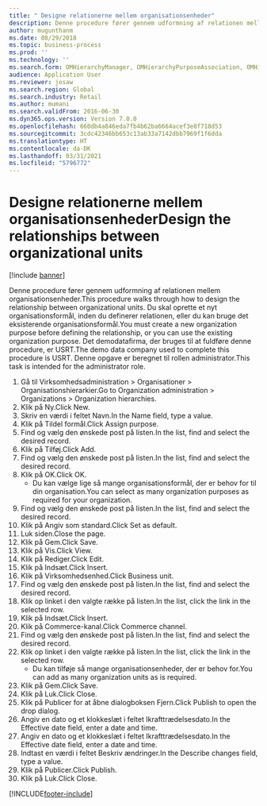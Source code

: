 ```yaml
---
title: " Designe relationerne mellem organisationsenheder"
description: Denne procedure fører gennem udformning af relationen mellem organisationsenheder.
author: mugunthanm
ms.date: 08/29/2018
ms.topic: business-process
ms.prod: ''
ms.technology: ''
ms.search.form: OMHierarchyManager, OMHierarchyPurposeAssociation, OMHierarchySelection, HierarchyDesigner, OMNodeSelection,  HierarchyPublishAndCloseForm
audience: Application User
ms.reviewer: josaw
ms.search.region: Global
ms.search.industry: Retail
ms.author: mumani
ms.search.validFrom: 2016-06-30
ms.dyn365.ops.version: Version 7.0.0
ms.openlocfilehash: 660db4a846eda7fb4b62ba6664acef3e8f718d53
ms.sourcegitcommit: 3cdc42346bb653c13ab33a7142dbb7969f1f6dda
ms.translationtype: HT
ms.contentlocale: da-DK
ms.lasthandoff: 03/31/2021
ms.locfileid: "5796772"
---
```

# <a name="design-the-relationships-between-organizational-units"></a><span data-ttu-id="8c865-103"> Designe relationerne mellem organisationsenheder</span><span class="sxs-lookup"><span data-stu-id="8c865-103">Design the relationships between organizational units</span></span>

[!include [banner](../includes/banner.md)]

<span data-ttu-id="8c865-104">Denne procedure fører gennem udformning af relationen mellem organisationsenheder.</span><span class="sxs-lookup"><span data-stu-id="8c865-104">This procedure walks through how to design the relationship between organizational units.</span></span> <span data-ttu-id="8c865-105">Du skal oprette et nyt organisationsformål, inden du definerer relationen, eller du kan bruge det eksisterende organisationsformål.</span><span class="sxs-lookup"><span data-stu-id="8c865-105">You must create a new organization purpose before defining the relationship, or you can use the existing organization purpose.</span></span> <span data-ttu-id="8c865-106">Det demodatafirma, der bruges til at fuldføre denne procedure, er USRT.</span><span class="sxs-lookup"><span data-stu-id="8c865-106">The demo data company used to complete this procedure is USRT.</span></span> <span data-ttu-id="8c865-107">Denne opgave er beregnet til rollen administrator.</span><span class="sxs-lookup"><span data-stu-id="8c865-107">This task is intended for the administrator role.</span></span>

1. <span data-ttu-id="8c865-108">Gå til Virksomhedsadministration > Organisationer > Organisationshierarkier.</span><span class="sxs-lookup"><span data-stu-id="8c865-108">Go to Organization administration > Organizations > Organization hierarchies.</span></span>
2. <span data-ttu-id="8c865-109">Klik på Ny.</span><span class="sxs-lookup"><span data-stu-id="8c865-109">Click New.</span></span>
3. <span data-ttu-id="8c865-110">Skriv en værdi i feltet Navn.</span><span class="sxs-lookup"><span data-stu-id="8c865-110">In the Name field, type a value.</span></span>
4. <span data-ttu-id="8c865-111">Klik på Tildel formål.</span><span class="sxs-lookup"><span data-stu-id="8c865-111">Click Assign purpose.</span></span>
5. <span data-ttu-id="8c865-112">Find og vælg den ønskede post på listen.</span><span class="sxs-lookup"><span data-stu-id="8c865-112">In the list, find and select the desired record.</span></span>
6. <span data-ttu-id="8c865-113">Klik på Tilføj.</span><span class="sxs-lookup"><span data-stu-id="8c865-113">Click Add.</span></span>
7. <span data-ttu-id="8c865-114">Find og vælg den ønskede post på listen.</span><span class="sxs-lookup"><span data-stu-id="8c865-114">In the list, find and select the desired record.</span></span>
8. <span data-ttu-id="8c865-115">Klik på OK.</span><span class="sxs-lookup"><span data-stu-id="8c865-115">Click OK.</span></span>
    * <span data-ttu-id="8c865-116">Du kan vælge lige så mange organisationsformål, der er behov for til din organisation.</span><span class="sxs-lookup"><span data-stu-id="8c865-116">You can select as many organization purposes as required for your organization.</span></span>  
9. <span data-ttu-id="8c865-117">Find og vælg den ønskede post på listen.</span><span class="sxs-lookup"><span data-stu-id="8c865-117">In the list, find and select the desired record.</span></span>
10. <span data-ttu-id="8c865-118">Klik på Angiv som standard.</span><span class="sxs-lookup"><span data-stu-id="8c865-118">Click Set as default.</span></span>
11. <span data-ttu-id="8c865-119">Luk siden.</span><span class="sxs-lookup"><span data-stu-id="8c865-119">Close the page.</span></span>
12. <span data-ttu-id="8c865-120">Klik på Gem.</span><span class="sxs-lookup"><span data-stu-id="8c865-120">Click Save.</span></span>
13. <span data-ttu-id="8c865-121">Klik på Vis.</span><span class="sxs-lookup"><span data-stu-id="8c865-121">Click View.</span></span>
14. <span data-ttu-id="8c865-122">Klik på Rediger.</span><span class="sxs-lookup"><span data-stu-id="8c865-122">Click Edit.</span></span>
15. <span data-ttu-id="8c865-123">Klik på Indsæt.</span><span class="sxs-lookup"><span data-stu-id="8c865-123">Click Insert.</span></span>
16. <span data-ttu-id="8c865-124">Klik på Virksomhedsenhed.</span><span class="sxs-lookup"><span data-stu-id="8c865-124">Click Business unit.</span></span>
17. <span data-ttu-id="8c865-125">Find og vælg den ønskede post på listen.</span><span class="sxs-lookup"><span data-stu-id="8c865-125">In the list, find and select the desired record.</span></span>
18. <span data-ttu-id="8c865-126">Klik op linket i den valgte række på listen.</span><span class="sxs-lookup"><span data-stu-id="8c865-126">In the list, click the link in the selected row.</span></span>
19. <span data-ttu-id="8c865-127">Klik på Indsæt.</span><span class="sxs-lookup"><span data-stu-id="8c865-127">Click Insert.</span></span>
20. <span data-ttu-id="8c865-128">Klik på Commerce-kanal.</span><span class="sxs-lookup"><span data-stu-id="8c865-128">Click Commerce channel.</span></span>
21. <span data-ttu-id="8c865-129">Find og vælg den ønskede post på listen.</span><span class="sxs-lookup"><span data-stu-id="8c865-129">In the list, find and select the desired record.</span></span>
22. <span data-ttu-id="8c865-130">Klik op linket i den valgte række på listen.</span><span class="sxs-lookup"><span data-stu-id="8c865-130">In the list, click the link in the selected row.</span></span>
    * <span data-ttu-id="8c865-131">Du kan tilføje så mange organisationsenheder, der er behov for.</span><span class="sxs-lookup"><span data-stu-id="8c865-131">You can add as many organization units as is required.</span></span>  
23. <span data-ttu-id="8c865-132">Klik på Gem.</span><span class="sxs-lookup"><span data-stu-id="8c865-132">Click Save.</span></span>
24. <span data-ttu-id="8c865-133">Klik på Luk.</span><span class="sxs-lookup"><span data-stu-id="8c865-133">Click Close.</span></span>
25. <span data-ttu-id="8c865-134">Klik på Publicer for at åbne dialogboksen Fjern.</span><span class="sxs-lookup"><span data-stu-id="8c865-134">Click Publish to open the drop dialog.</span></span>
26. <span data-ttu-id="8c865-135">Angiv en dato og et klokkeslæt i feltet Ikrafttrædelsesdato.</span><span class="sxs-lookup"><span data-stu-id="8c865-135">In the Effective date field, enter a date and time.</span></span>
27. <span data-ttu-id="8c865-136">Angiv en dato og et klokkeslæt i feltet Ikrafttrædelsesdato.</span><span class="sxs-lookup"><span data-stu-id="8c865-136">In the Effective date field, enter a date and time.</span></span>
28. <span data-ttu-id="8c865-137">Indtast en værdi i feltet Beskriv ændringer.</span><span class="sxs-lookup"><span data-stu-id="8c865-137">In the Describe changes field, type a value.</span></span>
29. <span data-ttu-id="8c865-138">Klik på Publicer.</span><span class="sxs-lookup"><span data-stu-id="8c865-138">Click Publish.</span></span>
30. <span data-ttu-id="8c865-139">Klik på Luk.</span><span class="sxs-lookup"><span data-stu-id="8c865-139">Click Close.</span></span>



[!INCLUDE[footer-include](../../includes/footer-banner.md)]